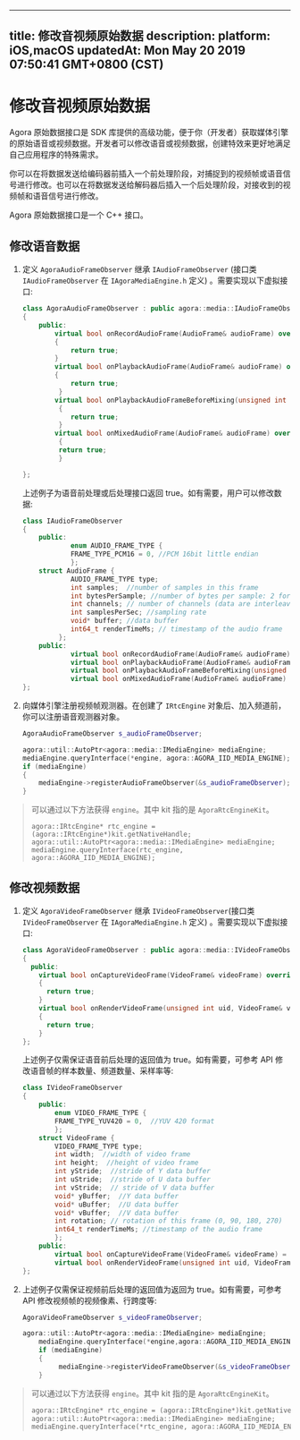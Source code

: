 
---
title: 修改音视频原始数据
description: 
platform: iOS,macOS
updatedAt: Mon May 20 2019 07:50:41 GMT+0800 (CST)
---
# 修改音视频原始数据
Agora 原始数据接口是 SDK 库提供的高级功能，便于你（开发者）获取媒体引擎的原始语音或视频数据。开发者可以修改语音或视频数据，创建特效来更好地满足自己应用程序的特殊需求。

你可以在将数据发送给编码器前插入一个前处理阶段，对捕捉到的视频帧或语音信号进行修改。也可以在将数据发送给解码器后插入一个后处理阶段，对接收到的视频帧和语音信号进行修改。

Agora 原始数据接口是一个 C++ 接口。

## 修改语音数据

1. 定义 `AgoraAudioFrameObserver` 继承 `IAudioFrameObserver` \(接口类 `IAudioFrameObserver` 在 `IAgoraMediaEngine.h` 定义\) 。需要实现以下虚拟接口:

	```c++
	class AgoraAudioFrameObserver : public agora::media::IAudioFrameObserver
	{
		public:
			virtual bool onRecordAudioFrame(AudioFrame& audioFrame) override
			{
				return true;
			}
			virtual bool onPlaybackAudioFrame(AudioFrame& audioFrame) override
			{
				return true;
			 }
			virtual bool onPlaybackAudioFrameBeforeMixing(unsigned int uid, AudioFrame& audioFrame) override
			 {
				return true;
			 }
			virtual bool onMixedAudioFrame(AudioFrame& audioFrame) override
			 {
			 return true;
			 }

	};
	```

	上述例子为语音前处理或后处理接口返回 true。如有需要，用户可以修改数据:

	```c++
	class IAudioFrameObserver
	{
		public:
				enum AUDIO_FRAME_TYPE {
				FRAME_TYPE_PCM16 = 0, //PCM 16bit little endian
				};
		struct AudioFrame {
				AUDIO_FRAME_TYPE type;
				int samples;  //number of samples in this frame
				int bytesPerSample; //number of bytes per sample: 2 for PCM 16
				int channels; // number of channels (data are interleaved if stereo)
				int samplesPerSec; //sampling rate
				void* buffer; //data buffer
				int64_t renderTimeMs; // timestamp of the audio frame
			 };
		public:
				virtual bool onRecordAudioFrame(AudioFrame& audioFrame) = 0;
				virtual bool onPlaybackAudioFrame(AudioFrame& audioFrame) = 0;
				virtual bool onPlaybackAudioFrameBeforeMixing(unsigned int uid, AudioFrame& audioFrame) = 0;
				virtual bool onMixedAudioFrame(AudioFrame& audioFrame) = 0;
	};
	```

2. 向媒体引擎注册视频帧观测器。在创建了 `IRtcEngine` 对象后、加入频道前，你可以注册语音观测器对象。

	```c++
	AgoraAudioFrameObserver s_audioFrameObserver;

	agora::util::AutoPtr<agora::media::IMediaEngine> mediaEngine;
	mediaEngine.queryInterface(*engine, agora::AGORA_IID_MEDIA_ENGINE);
	if (mediaEngine)
	{
		mediaEngine->registerAudioFrameObserver(&s_audioFrameObserver);
	}
	```

> 可以通过以下方法获得 `engine`。其中 kit 指的是 `AgoraRtcEngineKit`。
>
> ```
> agora::IRtcEngine* rtc_engine = (agora::IRtcEngine*)kit.getNativeHandle;
> agora::util::AutoPtr<agora::media::IMediaEngine> mediaEngine;
> mediaEngine.queryInterface(rtc_engine, agora::AGORA_IID_MEDIA_ENGINE);
> ```

## 修改视频数据

1. 定义 `AgoraVideoFrameObserver` 继承 `IVideoFrameObserver`\(接口类 `IVideoFrameObserver` 在 `IAgoraMediaEngine.h` 定义\) 。需要实现以下虚拟接口:

   ```c++
   class AgoraVideoFrameObserver : public agora::media::IVideoFrameObserver
   {
     public:
       virtual bool onCaptureVideoFrame(VideoFrame& videoFrame) override
       {
         return true;
       }
       virtual bool onRenderVideoFrame(unsigned int uid, VideoFrame& videoFrame) override
       {
         return true;
       }
   };
   ```

	上述例子仅需保证语音前后处理的返回值为 true。如有需要，可参考 API 修改语音帧的样本数量、频道数量、采样率等:

	```c++
	class IVideoFrameObserver
	{
		public:
			enum VIDEO_FRAME_TYPE {
			FRAME_TYPE_YUV420 = 0,  //YUV 420 format
			};
		struct VideoFrame {
			VIDEO_FRAME_TYPE type;
			int width;  //width of video frame
			int height;  //height of video frame
			int yStride;  //stride of Y data buffer
			int uStride;  //stride of U data buffer
			int vStride;  // stride of V data buffer
			void* yBuffer;  //Y data buffer
			void* uBuffer;  //U data buffer
			void* vBuffer;  //V data buffer
			int rotation; // rotation of this frame (0, 90, 180, 270)
			int64_t renderTimeMs; //timestamp of the audio frame
			};
		public:
			virtual bool onCaptureVideoFrame(VideoFrame& videoFrame) = 0;
			virtual bool onRenderVideoFrame(unsigned int uid, VideoFrame& videoFrame) = 0;
	};
	```

2. 上述例子仅需保证视频前后处理的返回值为返回为 true。如有需要，可参考 API 修改视频帧的视频像素、行跨度等:

	```c++
	AgoraVideoFrameObserver s_videoFrameObserver;

	agora::util::AutoPtr<agora::media::IMediaEngine> mediaEngine;
		mediaEngine.queryInterface(*engine,agora::AGORA_IID_MEDIA_ENGINE);
		if (mediaEngine)
		{
			 mediaEngine->registerVideoFrameObserver(&s_videoFrameObserver);
		}
	```

> 可以通过以下方法获得 `engine`。其中 kit 指的是 `AgoraRtcEngineKit`。
>
> ```c++
> agora::IRtcEngine* rtc_engine = (agora::IRtcEngine*)kit.getNativeHandle;
> agora::util::AutoPtr<agora::media::IMediaEngine> mediaEngine;
> mediaEngine.queryInterface(*rtc_engine, agora::AGORA_IID_MEDIA_ENGINE);
> ```
